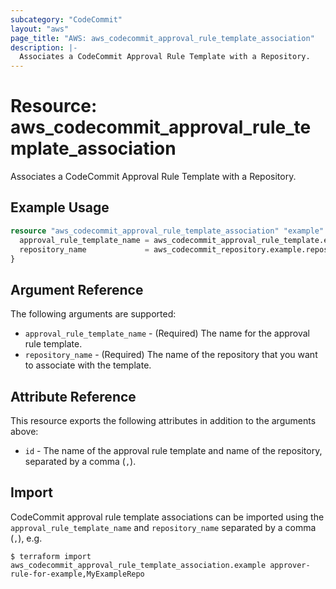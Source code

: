```yaml
---
subcategory: "CodeCommit"
layout: "aws"
page_title: "AWS: aws_codecommit_approval_rule_template_association"
description: |-
  Associates a CodeCommit Approval Rule Template with a Repository.
---
```


# Resource: aws_codecommit_approval_rule_template_association

Associates a CodeCommit Approval Rule Template with a Repository.

## Example Usage

```terraform
resource "aws_codecommit_approval_rule_template_association" "example" {
  approval_rule_template_name = aws_codecommit_approval_rule_template.example.name
  repository_name             = aws_codecommit_repository.example.repository_name
}
```

## Argument Reference

The following arguments are supported:

* `approval_rule_template_name` - (Required) The name for the approval rule template.
* `repository_name` - (Required) The name of the repository that you want to associate with the template.

## Attribute Reference

This resource exports the following attributes in addition to the arguments above:

* `id` - The name of the approval rule template and name of the repository, separated by a comma (`,`).

## Import

CodeCommit approval rule template associations can be imported using the `approval_rule_template_name` and `repository_name` separated by a comma (`,`), e.g.

```
$ terraform import aws_codecommit_approval_rule_template_association.example approver-rule-for-example,MyExampleRepo
```
